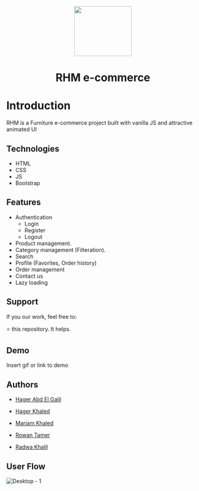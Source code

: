 <p align="center" >
  <img style = "width:150px; height:130px;" src="https://user-images.githubusercontent.com/95037451/222831367-5b912a42-b5ce-44fd-9fdc-c8b38ae75699.gif" />
  <h1 align="center"> RHM e-commerce </h1>
</p>

# Introduction

RHM is a Furniture e-commerce project built with vanilla JS and attractive animated UI


## Technologies
- HTML
- CSS
- JS
- Bootstrap

## Features

- Authentication
    - Login
    - Register
    - Logout
- Product management.
- Category management (Filteration).
- Search
- Profile (Favorites, Order history)
- Order management
- Contact us
- Lazy loading 


## Support

If you our work, feel free to:

⭐ this repository. It helps.


## Demo

Insert gif or link to demo


## Authors

- [Hager Abd El Galil](https://github.com/Hager-Abd-El-Galil)

- [Hager Khaled](https://github.com/hagerk720)

- [Mariam Khaled](https://github.com/Marim99)

- [Rowan Tamer](https://github.com/rowantamer)

- [Radwa Khalil](https://github.com/radwakhalil22)



## User Flow 

![Desktop - 1](https://user-images.githubusercontent.com/78925756/221297197-bde1651e-9886-418d-8733-c7095ea7afea.png)




